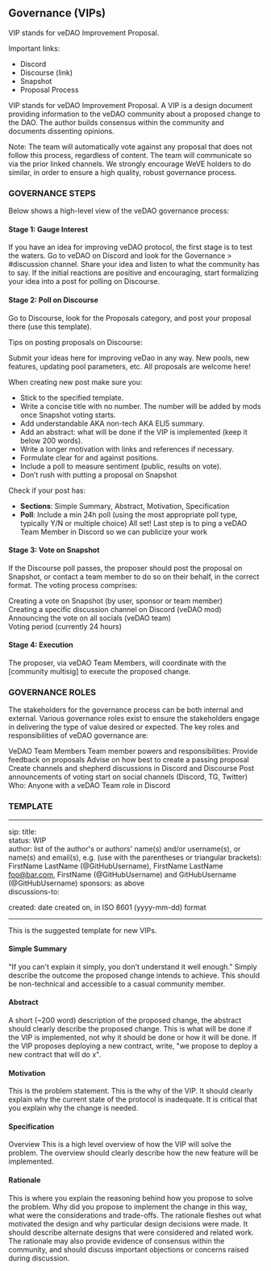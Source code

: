 ## Governance (VIPs)
VIP stands for veDAO Improvement Proposal.

Important links:

* Discord
* ​Discourse (link)
* ​Snapshot​
* Proposal Process

VIP stands for veDAO Improvement Proposal. A VIP is a design document providing information to the veDAO community about a proposed change to the DAO. The author builds consensus within the community and documents dissenting opinions.

Note: The team will automatically vote against any proposal that does not follow this process, regardless of content. The team will communicate so via the prior linked channels. We strongly encourage WeVE holders to do similar, in order to ensure a high quality, robust governance process.


### GOVERNANCE STEPS

Below shows a high-level view of the veDAO governance process:
 
#### **Stage 1: Gauge Interest**
If you have an idea for improving veDAO protocol, the first stage is to test the waters. Go to veDAO on Discord and look for the Governance > #discussion channel. Share your idea and listen to what the community has to say.
If the initial reactions are positive and encouraging, start formalizing your idea into a post for polling on Discourse.

#### **Stage 2: Poll on Discourse**
Go to Discourse, look for the Proposals category, and post your proposal there (use this template).
 
Tips on posting proposals on Discourse: 

Submit your ideas here for improving veDao in any way. New pools, new features, updating pool parameters, etc. All proposals are welcome here!

When creating new post make sure you:

* Stick to the specified template.
* Write a concise title with no number. The number will be added by mods once Snapshot voting starts.
* Add understandable AKA non-tech AKA ELI5 summary.
* Add an abstract: what will be done if the VIP is implemented (keep it below 200 words).
* Write a longer motivation with links and references if necessary.
* Formulate clear for and against positions.
* Include a poll to measure sentiment (public, results on vote).
* Don’t rush with putting a proposal on Snapshot

Check if your post has:

* **Sections**: Simple Summary, Abstract, Motivation, Specification
* **Poll**: Include a min 24h poll (using the most appropriate poll type, typically Y/N or multiple choice)
All set! Last step is to ping a veDAO Team Member in Discord so we can publicize your work

#### **Stage 3: Vote on Snapshot**
If the Discourse poll passes, the proposer should post the proposal on Snapshot, or contact a team member to do so on their behalf, in the correct format. The voting process comprises:

Creating a vote on Snapshot (by user, sponsor or team member)  
Creating a specific discussion channel on Discord (veDAO mod)  
Announcing the vote on all socials (veDAO team)  
Voting period (currently 24 hours)

#### **Stage 4: Execution**
The proposer, via veDAO Team Members, will coordinate with the [community multisig] to execute the proposed change.

### GOVERNANCE ROLES

The stakeholders for the governance process can be both internal and external. Various governance roles exist to ensure the stakeholders engage in delivering the type of value desired or expected. The key roles and responsibilities of veDAO governance are:

VeDAO Team Members
Team member powers and responsibilities:
Provide feedback on proposals
Advise on how best to create a passing proposal
Create channels and shepherd discussions in Discord and Discourse
Post announcements of voting start on social channels (Discord, TG, Twitter)
Who: Anyone with a veDAO Team role in Discord


### TEMPLATE
---
sip: <number> 
title: <VIP title>  
status: WIP  
author: list of the author's or authors' name(s) and/or username(s), or name(s) and email(s), e.g. (use with the parentheses or triangular brackets): FirstName LastName (@GitHubUsername), FirstName LastName <foo@bar.com>, FirstName (@GitHubUsername) and GitHubUsername (@GitHubUsername)
sponsors: as above  
discussions-to: <Create a new thread on Discourse and drop the link here>  
  
created: date created on, in ISO 8601 (yyyy-mm-dd) format

---

This is the suggested template for new VIPs. 

#### Simple Summary

"If you can't explain it simply, you don't understand it well enough." Simply describe the outcome the proposed change intends to achieve. This should be non-technical and accessible to a casual community member.

#### Abstract
A short (~200 word) description of the proposed change, the abstract should clearly describe the proposed change. This is what will be done if the VIP is implemented, not why it should be done or how it will be done. If the VIP proposes deploying a new contract, write, "we propose to deploy a new contract that will do x".

#### Motivation
This is the problem statement. This is the why of the VIP. It should clearly explain why the current state of the protocol is inadequate. It is critical that you explain why the change is needed.

#### Specification
Overview
This is a high level overview of how the VIP will solve the problem. The overview should clearly describe how the new feature will be implemented.

#### Rationale
This is where you explain the reasoning behind how you propose to solve the problem. Why did you propose to implement the change in this way, what were the considerations and trade-offs. The rationale fleshes out what motivated the design and why particular design decisions were made. It should describe alternate designs that were considered and related work. The rationale may also provide evidence of consensus within the community, and should discuss important objections or concerns raised during discussion.
